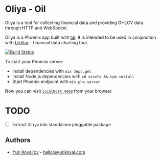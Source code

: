 # Oliya - Oil

Oliya is a tool for collecting financial data and providing OHLCV data through HTTP and WebSocket.

Oliya is a Phoenix app built with [tai](https://github.com/fremantle-capital/tai). It is intended to be used in conjunction with [Likhtar](https://github.com/blacksmith-capital/likhtar) - financial data charting tool.

[![Build Status](https://github.com/blacksmith-capital/oliya/workflows/Test/badge.svg)](https://github.com/blacksmith-capital/oliya/actions?query=workflow%3ATest)

To start your Phoenix server:

  * Install dependencies with `mix deps.get`
  * Install Node.js dependencies with `cd assets && npm install`
  * Start Phoenix endpoint with `mix phx.server`

Now you can visit [`localhost:4000`](http://localhost:4000) from your browser.

# TODO

- [ ] Extract `Oliya` into standalone pluggable package

## Authors

* [Yuri Koval'ov](https://www.yurikoval.com/) - hello@yurikoval.com
